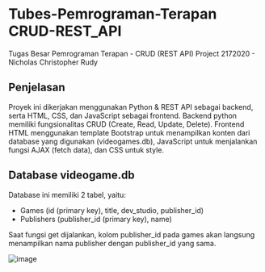 # Tubes-Pemrograman-Terapan CRUD-REST_API
Tugas Besar Pemrograman Terapan - CRUD (REST API) Project
2172020 - Nicholas Christopher Rudy


## Penjelasan
Proyek ini dikerjakan menggunakan Python & REST API sebagai backend, serta HTML, CSS, dan JavaScript sebagai frontend.
Backend python memiliki fungsionalitas CRUD (Create, Read, Update, Delete).
Frontend HTML menggunakan template Bootstrap untuk menampilkan konten dari database yang digunakan (videogames.db), JavaScript untuk menjalankan fungsi AJAX (fetch data), dan CSS untuk style.


## Database videogame.db
Database ini memiliki 2 tabel, yaitu:

- Games (id (primary key), title, dev_studio, publisher_id)
- Publishers (publisher_id (primary key), name)

Saat fungsi get dijalankan, kolom publisher_id pada games akan langsung menampilkan nama publisher dengan publisher_id yang sama.

![image](https://github.com/NicholasRudy2172020/CRUD-REST_API/assets/91111940/ff1ada7d-24c4-4284-bbe4-6b1347cd50a7)
